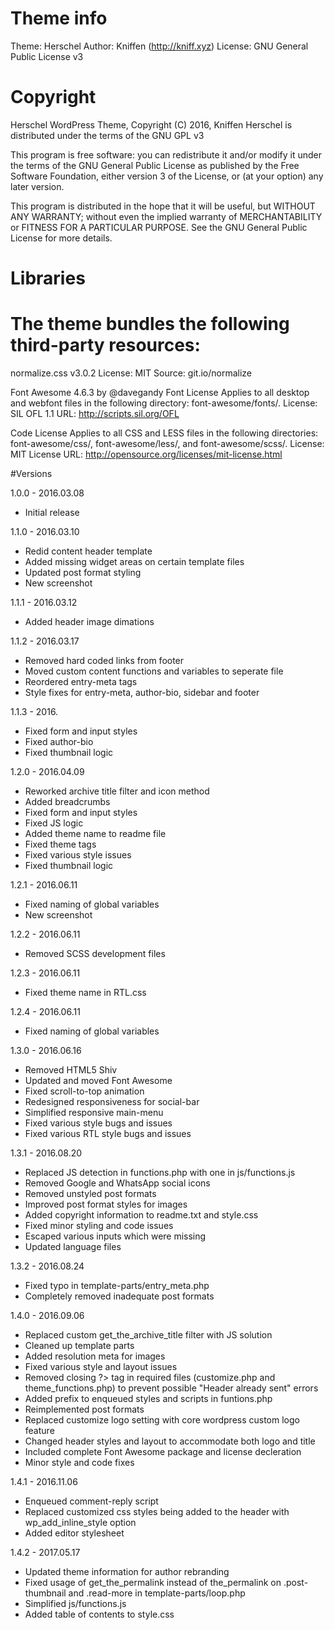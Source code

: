 # Theme info
Theme: Herschel
Author: Kniffen (http://kniff.xyz)
License: GNU General Public License v3

# Copyright
Herschel WordPress Theme, Copyright (C) 2016, Kniffen
Herschel is distributed under the terms of the GNU GPL v3

This program is free software: you can redistribute it and/or modify
it under the terms of the GNU General Public License as published by
the Free Software Foundation, either version 3 of the License, or
(at your option) any later version.

This program is distributed in the hope that it will be useful,
but WITHOUT ANY WARRANTY; without even the implied warranty of
MERCHANTABILITY or FITNESS FOR A PARTICULAR PURPOSE.  See the
GNU General Public License for more details.

# Libraries
# The theme bundles the following third-party resources:

normalize.css v3.0.2
License: MIT
Source: git.io/normalize

Font Awesome 4.6.3 by @davegandy
  Font License
    Applies to all desktop and webfont files in the following directory: font-awesome/fonts/.
    License: SIL OFL 1.1
    URL: http://scripts.sil.org/OFL

  Code License
    Applies to all CSS and LESS files in the following directories: font-awesome/css/, font-awesome/less/, and font-awesome/scss/.
    License: MIT License
    URL: http://opensource.org/licenses/mit-license.html


#Versions

1.0.0 - 2016.03.08
- Initial release

1.1.0 - 2016.03.10
- Redid content header template
- Added missing widget areas on certain template files
- Updated post format styling
- New screenshot

1.1.1 - 2016.03.12
- Added header image dimations

1.1.2 - 2016.03.17
- Removed hard coded links from footer
- Moved custom content functions and variables to seperate file
- Reordered entry-meta tags
- Style fixes for entry-meta, author-bio, sidebar and footer

1.1.3 - 2016.
- Fixed form and input styles
- Fixed author-bio
- Fixed thumbnail logic

1.2.0 - 2016.04.09
- Reworked archive title filter and icon method
- Added breadcrumbs
- Fixed form and input styles
- Fixed JS logic
- Added theme name to readme file
- Fixed theme tags
- Fixed various style issues
- Fixed thumbnail logic

1.2.1 - 2016.06.11
- Fixed naming of global variables
- New screenshot

1.2.2 - 2016.06.11
- Removed SCSS development files

1.2.3 - 2016.06.11
- Fixed theme name in RTL.css

1.2.4 - 2016.06.11
- Fixed naming of global variables

1.3.0 - 2016.06.16
- Removed HTML5 Shiv
- Updated and moved Font Awesome
- Fixed scroll-to-top animation
- Redesigned responsiveness for social-bar
- Simplified responsive main-menu
- Fixed various style bugs and issues
- Fixed various RTL style bugs and issues

1.3.1 - 2016.08.20
- Replaced JS detection in functions.php with one in js/functions.js
- Removed Google and WhatsApp social icons
- Removed unstyled post formats
- Improved post format styles for images
- Added copyright information to readme.txt and style.css
- Fixed minor styling and code issues
- Escaped various inputs which were missing
- Updated language files

1.3.2 - 2016.08.24
- Fixed typo in template-parts/entry_meta.php
- Completely removed inadequate post formats

1.4.0 - 2016.09.06
- Replaced custom get_the_archive_title filter with JS solution
- Cleaned up template parts
- Added resolution meta for images
- Fixed various style and layout issues
- Removed closing ?> tag in required files (customize.php and theme_functions.php) to prevent possible "Header already sent" errors
- Added prefix to enqueued styles and scripts in funtions.php
- Reimplemented post formats
- Replaced customize logo setting with core wordpress custom logo feature
- Changed header styles and layout to accommodate both logo and title
- Included complete Font Awesome package and license decleration
- Minor style and code fixes

1.4.1 - 2016.11.06
- Enqueued comment-reply script
- Replaced customized css styles being added to the header with wp_add_inline_style option
- Added editor stylesheet

1.4.2 - 2017.05.17
- Updated theme information for author rebranding
- Fixed usage of get_the_permalink instead of the_permalink on .post-thumbnail and .read-more in template-parts/loop.php
- Simplified js/functions.js
- Added table of contents to style.css